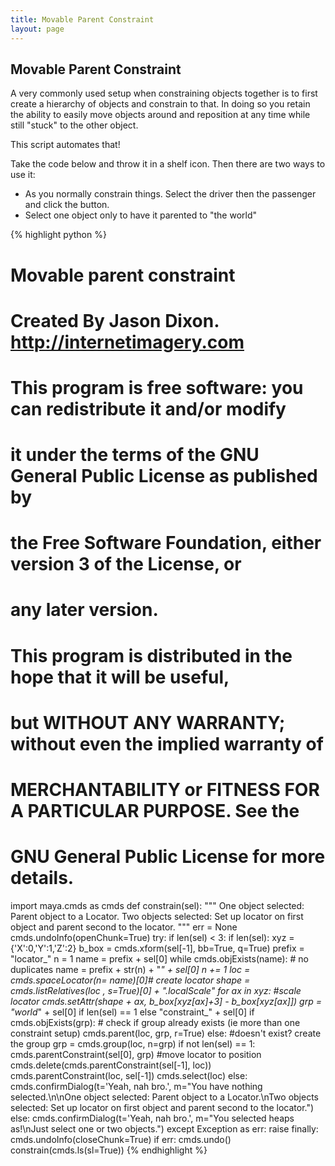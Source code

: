 ```yaml
---
title: Movable Parent Constraint
layout: page
---
```

## Movable Parent Constraint

A very commonly used setup when constraining objects together is to first create a hierarchy of objects and constrain to that.
In doing so you retain the ability to easily move objects around and reposition at any time while still "stuck" to the other object.

This script automates that!

Take the code below and throw it in a shelf icon. Then there are two ways to use it:

* As you normally constrain things. Select the driver then the passenger and click the button.
* Select one object only to have it parented to "the world"


{% highlight python %}
# Movable parent constraint
# Created By Jason Dixon. http://internetimagery.com
#
# This program is free software: you can redistribute it and/or modify
# it under the terms of the GNU General Public License as published by
# the Free Software Foundation, either version 3 of the License, or
# any later version.
#
# This program is distributed in the hope that it will be useful,
# but WITHOUT ANY WARRANTY; without even the implied warranty of
# MERCHANTABILITY or FITNESS FOR A PARTICULAR PURPOSE.  See the
# GNU General Public License for more details.

import maya.cmds as cmds
def constrain(sel):
    """
    One object selected: Parent object to a Locator.
    Two objects selected: Set up locator on first object and parent second to the locator.
    """
    err = None
    cmds.undoInfo(openChunk=True)
    try:
        if len(sel) < 3:
        	if len(sel):
        		xyz = {'X':0,'Y':1,'Z':2}
        		b_box = cmds.xform(sel[-1], bb=True, q=True)
        		prefix = "locator_"
        		n = 1
        		name = prefix + sel[0]
        		while cmds.objExists(name): # no duplicates
        			name = prefix + str(n) + "_" + sel[0]
        			n += 1
        		loc = cmds.spaceLocator(n= name)[0]# create locator
        		shape = cmds.listRelatives(loc , s=True)[0] + ".localScale"
        		for ax in xyz: #scale locator
        			cmds.setAttr(shape + ax, b_box[xyz[ax]+3] - b_box[xyz[ax]])
        		grp = "world_" + sel[0] if len(sel) == 1 else "constraint_" + sel[0]
        		if cmds.objExists(grp): # check if group already exists (ie more than one constraint setup)
        			cmds.parent(loc, grp, r=True)
        		else: #doesn't exist? create the group
        			grp = cmds.group(loc, n=grp)
        			if not len(sel) == 1:
        				cmds.parentConstraint(sel[0], grp) #move locator to position
        		cmds.delete(cmds.parentConstraint(sel[-1], loc))
        		cmds.parentConstraint(loc, sel[-1])
        		cmds.select(loc)
        	else:
        		cmds.confirmDialog(t='Yeah, nah bro.', m="You have nothing selected.\n\nOne object selected: Parent object to a Locator.\nTwo objects selected: Set up locator on first object and parent second to the locator.")
        else:
        	cmds.confirmDialog(t='Yeah, nah bro.', m="You selected heaps as!\nJust select one or two objects.")
    except Exception as err:
        raise
    finally:
        cmds.undoInfo(closeChunk=True)
        if err: cmds.undo()
constrain(cmds.ls(sl=True))
{% endhighlight %}
